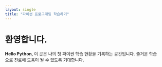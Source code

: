 ```yaml
---
layout: single
title: "파이썬 프로그래밍 학습하기"
---
```


# 환영합니다.

**Hello Python**, 이 곳은 나의 첫 파이썬 학습 현황을 기록하는 공간입니다.
즐거운 학습으로 진로에 도움이 될 수 있도록 기대합니다.
